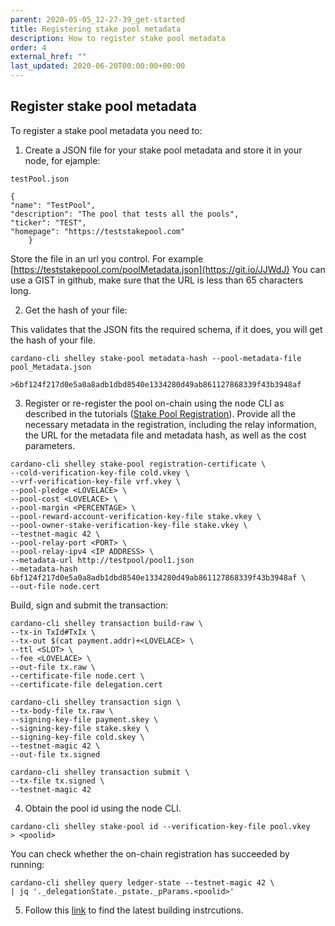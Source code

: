 ```yaml
---
parent: 2020-05-05_12-27-39_get-started
title: Registering stake pool metadata
description: How to register stake pool metadata
order: 4
external_href: ""
last_updated: 2020-06-20T00:00:00+00:00
---
```


## Register stake pool metadata

To register a stake pool metadata you need to:

1. Create a JSON file for your stake pool metadata and store it in your node, for ejample:

 `testPool.json`  

```shell
{
"name": "TestPool",
"description": "The pool that tests all the pools",
"ticker": "TEST",
"homepage": "https://teststakepool.com"
    }
```
Store the file in an url you control. For example [https://teststakepool.com/poolMetadata.json](https://git.io/JJWdJ) You can use a GIST in github, make sure that the URL is less than 65 characters long.

2. Get the hash of your file:

This validates that the JSON fits the required schema, if it does, you will get the hash of your file.

    cardano-cli shelley stake-pool metadata-hash --pool-metadata-file pool_Metadata.json

    >6bf124f217d0e5a0a8adb1dbd8540e1334280d49ab861127868339f43b3948af

3. Register or re-register the pool on-chain using the node CLI as described in the tutorials ([Stake Pool Registration](https://developers.cardano.org/en/testnets/cardano/get-started/registering-a-stake-pool-on-the-blockchain/)). Provide all the necessary metadata in the registration, including the relay information, the URL for the metadata file and metadata hash, as well as the cost parameters.  

```shell
cardano-cli shelley stake-pool registration-certificate \
--cold-verification-key-file cold.vkey \
--vrf-verification-key-file vrf.vkey \
--pool-pledge <LOVELACE> \
--pool-cost <LOVELACE> \
--pool-margin <PERCENTAGE> \
--pool-reward-account-verification-key-file stake.vkey \
--pool-owner-stake-verification-key-file stake.vkey \
--testnet-magic 42 \
--pool-relay-port <PORT> \
--pool-relay-ipv4 <IP ADDRESS> \
--metadata-url http://testpool/pool1.json
--metadata-hash 6bf124f217d0e5a0a8adb1dbd8540e1334280d49ab861127868339f43b3948af \
--out-file node.cert        
```
Build, sign and submit the transaction:

```shell
cardano-cli shelley transaction build-raw \
--tx-in TxId#TxIx \
--tx-out $(cat payment.addr)+<LOVELACE> \
--ttl <SLOT> \
--fee <LOVELACE> \
--out-file tx.raw \
--certificate-file node.cert \
--certificate-file delegation.cert             
```

```shell
cardano-cli shelley transaction sign \
--tx-body-file tx.raw \
--signing-key-file payment.skey \
--signing-key-file stake.skey \
--signing-key-file cold.skey \
--testnet-magic 42 \
--out-file tx.signed
```

```shell
cardano-cli shelley transaction submit \
--tx-file tx.signed \
--testnet-magic 42
```
4. Obtain the pool id using the node CLI.

```shell
cardano-cli shelley stake-pool id --verification-key-file pool.vkey
> <poolid>
```
You can check whether the on-chain registration has succeeded by running:

```shell
cardano-cli shelley query ledger-state --testnet-magic 42 \
| jq '._delegationState._pstate._pParams.<poolid>'
```

5. Follow this [link](https://github.com/input-output-hk/cardano-node/blob/master/doc/stake-pool-operations/register_stakepool.md) to find the latest building instrcutions. 
